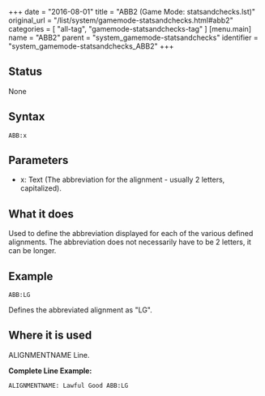 +++
date = "2016-08-01"
title = "ABB2 (Game Mode: statsandchecks.lst)"
original_url = "/list/system/gamemode-statsandchecks.html#abb2"
categories = [ "all-tag", "gamemode-statsandchecks-tag" ]
[menu.main]
    name = "ABB2"
    parent = "system_gamemode-statsandchecks"
    identifier = "system_gamemode-statsandchecks_ABB2"
+++

## Status

None

## Syntax

`ABB:x`

## Parameters

-   x: Text (The abbreviation for the alignment -
    usually 2 letters, capitalized).



What it does
------------

Used to define the abbreviation displayed for each of the various
defined alignments. The abbreviation does not necessarily have to be 2
letters, it can be longer.

Example
-------

`ABB:LG`

Defines the abbreviated alignment as "LG".

Where it is used
----------------

ALIGNMENTNAME Line.

**Complete Line Example:**

`ALIGNMENTNAME: Lawful Good ABB:LG`

